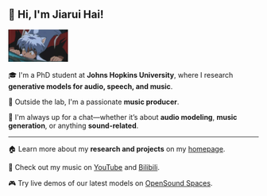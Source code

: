 <h2>💎 Hi, I'm Jiarui Hai!</h2>

<img src="犬夜叉.gif" alt="Logo" width="120"/>

🎓 I'm a PhD student at **Johns Hopkins University**, where I research **generative models for audio, speech, and music**.

🎹 Outside the lab, I'm a passionate **music producer**.

💬 I'm always up for a chat—whether it’s about **audio modeling**, **music generation**, or anything **sound-related**.

---

🏠 Learn more about my **research and projects** on my [homepage](https://haidog-yaqub.github.io).

🎵 Check out my music on [YouTube](https://www.youtube.com/@higobeatz) and [Bilibili](https://space.bilibili.com/182484522).

🎮 Try live demos of our latest models on [OpenSound Spaces](https://huggingface.co/OpenSound).

